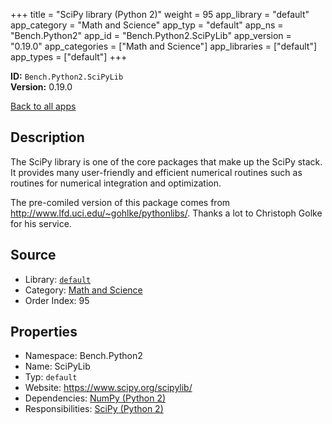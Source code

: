 ﻿+++
title = "SciPy library (Python 2)"
weight = 95
app_library = "default"
app_category = "Math and Science"
app_typ = "default"
app_ns = "Bench.Python2"
app_id = "Bench.Python2.SciPyLib"
app_version = "0.19.0"
app_categories = ["Math and Science"]
app_libraries = ["default"]
app_types = ["default"]
+++

**ID:** `Bench.Python2.SciPyLib`  
**Version:** 0.19.0  
<!--more-->

[Back to all apps](/apps/)

## Description
The SciPy library is one of the core packages that make up the SciPy stack.
It provides many user-friendly and efficient numerical routines such as routines for numerical integration and optimization.


The pre-comiled version of this package comes from
<http://www.lfd.uci.edu/~gohlke/pythonlibs/>.
Thanks a lot to Christoph Golke for his service.

## Source

* Library: [`default`](/app_libraries/default)
* Category: [Math and Science](/app_categories/math-and-science)
* Order Index: 95

## Properties

* Namespace: Bench.Python2
* Name: SciPyLib
* Typ: `default`
* Website: <https://www.scipy.org/scipylib/>
* Dependencies: [NumPy (Python 2)](/apps/Bench.Python2.NumPy)
* Responsibilities: [SciPy (Python 2)](/apps/Bench.Python2.SciPy)

